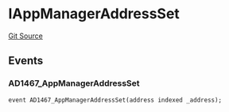 # IAppManagerAddressSet
[Git Source](https://github.com/thrackle-io/rules-engine/blob/3a9da30daa774fa67b31c000e53f0c753deac1be/src/common/IEvents.sol)


## Events
### AD1467_AppManagerAddressSet

```solidity
event AD1467_AppManagerAddressSet(address indexed _address);
```

